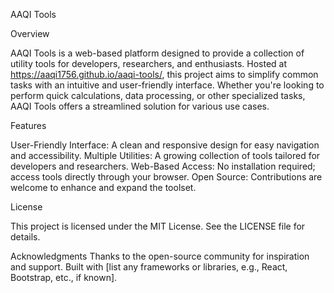 AAQI Tools

Overview

AAQI Tools is a web-based platform designed to provide a collection of utility tools for developers, researchers, and enthusiasts. Hosted at https://aaqi1756.github.io/aaqi-tools/, this project aims to simplify common tasks with an intuitive and user-friendly interface. Whether you're looking to perform quick calculations, data processing, or other specialized tasks, AAQI Tools offers a streamlined solution for various use cases.

Features

User-Friendly Interface: A clean and responsive design for easy navigation and accessibility.
Multiple Utilities: A growing collection of tools tailored for developers and researchers.
Web-Based Access: No installation required; access tools directly through your browser.
Open Source: Contributions are welcome to enhance and expand the toolset.

License

This project is licensed under the MIT License. See the LICENSE file for details.

Acknowledgments
Thanks to the open-source community for inspiration and support.
Built with [list any frameworks or libraries, e.g., React, Bootstrap, etc., if known].
